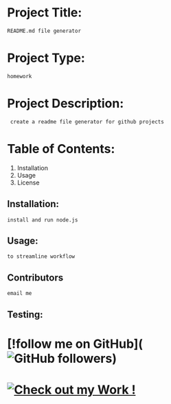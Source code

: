 
       
# Project Title: 
    README.md file generator

# Project Type:
    homework

# Project Description:
     create a readme file generator for github projects

# Table of Contents:
1. Installation
2. Usage
3. License

## Installation:
    install and run node.js

## Usage:
    to streamline workflow

## Contributors
    email me

## Testing:
    

# [!follow me on GitHub](![GitHub followers](https://img.shields.io/github/followers/NicoleGeorge?label=Follow%20me%20on%20GitHub&logoColor=%23FF4901&style=social))
# [![Check out my Work !](https://img.shields.io/badge/View%20Portfolio-check%20it%20out-%23ffd1d4)](https://NicoleGeorge.github.io/my-portfolio/)
